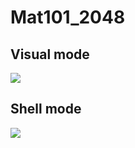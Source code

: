 # Mat101_2048

## Visual mode
![](../master/2018-12-13%20(5).png)

## Shell mode
![](../master/2018-12-17%20(8).png)

